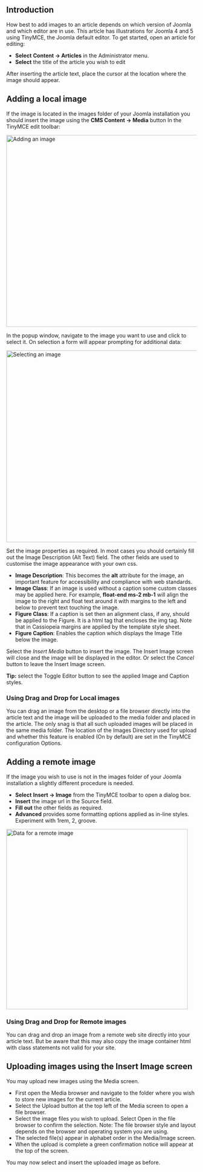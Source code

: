 <!-- Filename: Adding_an_image_to_an_article / Display title: Adding an image to an article -->

## Introduction

How best to add images to an article depends on which version of Joomla
and which editor are in use. This article has illustrations for Joomla
4 and 5 using TinyMCE, the Joomla default editor. To get started, open an
article for editing:

- **Select** **Content **→** Articles** in the Administrator menu.
- **Select** the title of the article you wish to edit

After inserting the article text, place the cursor at the location where
the image should appear.

## Adding a local image

If the image is located in the images folder of your Joomla installation
you should insert the image using the **CMS Content **→** Media** button
In the TinyMCE edit toolbar:

<img
src="https://docs.joomla.org/images/5/5e/Adding-an-image-to-an-article-cms-content-media.png"
decoding="async" data-file-width="1000" data-file-height="508"
width="1000" height="508" alt="Adding an image" />

In the popup window, navigate to the image you want to use and click to
select it. On selection a form will appear prompting for additional
data:

<img
src="https://docs.joomla.org/images/d/d4/Adding-an-image-to-an-article-selected-image.png"
decoding="async" data-file-width="1000" data-file-height="508"
width="1000" height="508" alt="Selecting an image" />

Set the image properties as required. In most cases you should certainly
fill out the Image Description (Alt Text) field. The other fields are
used to customise the image appearance with your own css.

- **Image Description**: This becomes the **alt** attribute for the
  image, an important feature for accessibility and compliance with web
  standards.
- **Image Class**: If an image is used without a caption some custom
  classes may be applied here. For example, **float-end ms-2 mb-1** will
  align the image to the right and float text around it with margins to the
  left and below to prevent text touching the image.
- **Figure Class**: If a caption is set then an alignment class, if any,
  should be applied to the Figure. It is a html tag that encloses the
  img tag. Note that in Cassiopeia margins are applied by the template
  style sheet.
- **Figure Caption**: Enables the caption which displays the Image Title
  below the image.

Select the *Insert Media* button to insert the image. The Insert Image
screen will close and the image will be displayed in the editor. Or
select the *Cancel* button to leave the Insert Image screen.

**Tip:** select the Toggle Editor button to see the applied Image and
Caption styles.

### Using Drag and Drop for Local images

You can drag an image from the desktop or
a file browser directly into the article text and the image will be
uploaded to the media folder and placed in the article. The only snag is
that all such uploaded images will be placed in the same media folder.
The location of the Images Directory used for upload and whether this
feature is enabled (On by default) are set in the TinyMCE configuration
Options.

## Adding a remote image

If the image you wish to use is not in the images folder of your Joomla
installation a slightly different procedure is needed.

- **Select** **Insert **→** Image** from the TinyMCE toolbar to open a
  dialog box.
- **Insert** the image url in the Source field.
- **Fill out** the other fields as required.
- **Advanced** provides some formatting options applied as in-line
  styles. Experiment with 1rem, 2, groove.

<img
src="https://docs.joomla.org/images/3/39/Adding-an-image-to-an-article-insert-edit-image.png"
class="thumbborder" decoding="async" data-file-width="480"
data-file-height="477" width="480" height="477"
alt="Data for a remote image" />

### Using Drag and Drop for Remote images

You can drag and drop an image from a remote web site directly into your
article text. But be aware that this may also copy the image container
html with class statements not valid for your site.

## Uploading images using the Insert Image screen

You may upload new images using the Media screen.

- First open the Media browser and navigate to the folder where you wish
  to store new images for the current article.
- Select the Upload button at the top left of the Media screen to open a
  file browser.
- Select the image files you wish to upload. Select Open in the file
  browser to confirm the selection. Note: The file browser style and
  layout depends on the browser and operating system you are using.
- The selected file(s) appear in alphabet order in the Media/Image
  screen.
- When the upload is complete a green confirmation notice will appear at
  the top of the screen.

You may now select and insert the uploaded image as before.

